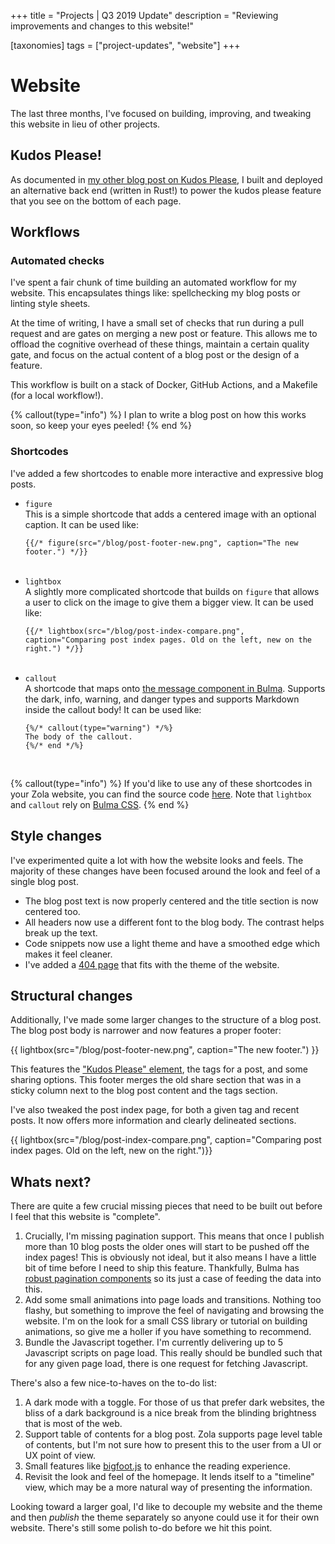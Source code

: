 +++
title = "Projects | Q3 2019 Update"
description = "Reviewing improvements and changes to this website!"

[taxonomies]
tags = ["project-updates", "website"]
+++

# Website

The last three months, I've focused on building, improving, and tweaking this website in lieu of other projects. 

## Kudos Please!

As documented in [my other blog post on Kudos Please](/blog/kudos-please/), I built and deployed an alternative back end (written in Rust!) to power the kudos please feature that you see on the bottom of each page.

## Workflows

### Automated checks

I've spent a fair chunk of time building an automated workflow for my website. This encapsulates things like: spellchecking my blog posts or linting style sheets. 

At the time of writing, I have a small set of checks that run during a pull request and are gates on merging a new post or feature. This allows me to offload the cognitive overhead of these things, maintain a certain quality gate, and focus on the actual content of a blog post or the design of a feature.

This workflow is built on a stack of Docker, GitHub Actions, and a Makefile (for a local workflow!). 

{% callout(type="info") %}
I plan to write a blog post on how this works soon, so keep your eyes peeled!
{% end %}

### Shortcodes

I've added a few shortcodes to enable more interactive and expressive blog posts. 

- `figure`<br/>This is a simple shortcode that adds a centered image with an optional caption. It can be used like:
    ```
    {{/* figure(src="/blog/post-footer-new.png", caption="The new footer.") */}}
    ```
    <br/>
- `lightbox`<br/>A slightly more complicated shortcode that builds on `figure` that allows a user to click on the image to give them a bigger view. It can be used like:
    ```
    {{/* lightbox(src="/blog/post-index-compare.png", caption="Comparing post index pages. Old on the left, new on the right.") */}}
    ```
    <br/>
- `callout`<br/>A shortcode that maps onto [the message component in Bulma](https://bulma.io/documentation/components/message/#message-body-only). Supports the dark, info, warning, and danger types and supports Markdown inside the callout body! It can be used like:
    ```
    {%/* callout(type="warning") */%}
    The body of the callout.
    {%/* end */%}
    ```
    <br/>

{% callout(type="info") %}
If you'd like to use any of these shortcodes in your Zola website, you can find the source code [here](https://github.com/jamiebrynes7/website/tree/master/templates/shortcodes). Note that `lightbox` and `callout` rely on [Bulma CSS](https://bulma.io).
{% end %}

## Style changes

I've experimented quite a lot with how the website looks and feels. The majority of these changes have been focused around the look and feel of a single blog post.

- The blog post text is now properly centered and the title section is now centered too.
- All headers now use a different font to the blog body. The contrast helps break up the text.
- Code snippets now use a light theme and have a smoothed edge which makes it feel cleaner.
- I've added a [404 page](/404) that fits with the theme of the website.

## Structural changes

Additionally, I've made some larger changes to the structure of a blog post. The blog post body is narrower and now features a proper footer: 

{{ lightbox(src="/blog/post-footer-new.png", caption="The new footer.") }}

This features the ["Kudos Please" element](/blog/kudos-please/), the tags for a post, and some sharing options. This footer merges the old share section that was in a sticky column next to the blog post content and the tags section.

I've also tweaked the post index page, for both a given tag and recent posts. It now offers more information and clearly delineated sections.

{{ lightbox(src="/blog/post-index-compare.png", caption="Comparing post index pages. Old on the left, new on the right.")}}


## Whats next?

There are quite a few crucial missing pieces that need to be built out before I feel that this website is "complete".

1. Crucially, I'm missing pagination support. This means that once I publish more than 10 blog posts the older ones will start to be pushed off the index pages! This is obviously not ideal, but it also means I have a little bit of time before I need to ship this feature. Thankfully, Bulma has [robust pagination components](https://bulma.io/documentation/components/pagination/) so its just a case of feeding the data into this.
2. Add some small animations into page loads and transitions. Nothing too flashy, but something to improve the feel of navigating and browsing the website. I'm on the look for a small CSS library or tutorial on building animations, so give me a holler if you have something to recommend.
3. Bundle the Javascript together. I'm currently delivering up to 5 Javascript scripts on page load. This really should be bundled such that for any given page load, there is one request for fetching Javascript. 

There's also a few nice-to-haves on the to-do list:

1. A dark mode with a toggle. For those of us that prefer dark websites, the bliss of a dark background is a nice break from the blinding brightness that is most of the web.
2. Support table of contents for a blog post. Zola supports page level table of contents, but I'm not sure how to present this to the user from a UI or UX point of view.
3. Small features like [bigfoot.js](http://www.bigfootjs.com/) to enhance the reading experience.
4. Revisit the look and feel of the homepage. It lends itself to a "timeline" view, which may be a more natural way of presenting the information.

Looking toward a larger goal, I'd like to decouple my website and the theme and then _publish_ the theme separately so anyone could use it for their own website. There's still some polish to-do before we hit this point.
